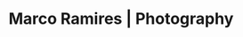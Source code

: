 ---
layout: default
title:  "Marco Ramires | Photography"
description: "Photos by photographer Marco Ramires. All the images you see on the site are for sale."
image: "https://marcoramires.com/images/site/about/IMG_8401.jpg"
---